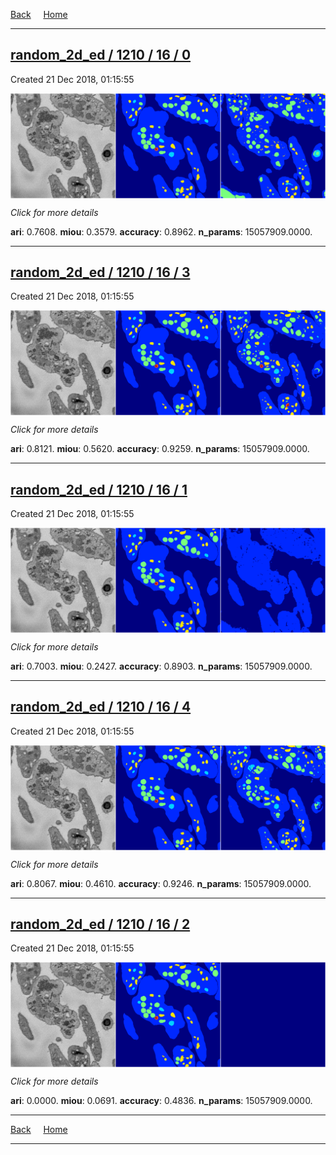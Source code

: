 
[Back](..)&nbsp;&nbsp;&nbsp;&nbsp;&nbsp;[Home](https://leapmanlab.github.io/snapshots)

---

<div class="summary"><a href="0"><h2>random_2d_ed / 1210 / 16 / 0</h2></a><p>Created 21 Dec 2018, 01:15:55
</p><a href="0"><img src="0/media/summary.png" align="center"></a><p>
<i>Click for more details</i>
</p></div>

**ari**: 0.7608. **miou**: 0.3579. **accuracy**: 0.8962. **n_params**: 15057909.0000. 

---

<div class="summary"><a href="3"><h2>random_2d_ed / 1210 / 16 / 3</h2></a><p>Created 21 Dec 2018, 01:15:55
</p><a href="3"><img src="3/media/summary.png" align="center"></a><p>
<i>Click for more details</i>
</p></div>

**ari**: 0.8121. **miou**: 0.5620. **accuracy**: 0.9259. **n_params**: 15057909.0000. 

---

<div class="summary"><a href="1"><h2>random_2d_ed / 1210 / 16 / 1</h2></a><p>Created 21 Dec 2018, 01:15:55
</p><a href="1"><img src="1/media/summary.png" align="center"></a><p>
<i>Click for more details</i>
</p></div>

**ari**: 0.7003. **miou**: 0.2427. **accuracy**: 0.8903. **n_params**: 15057909.0000. 

---

<div class="summary"><a href="4"><h2>random_2d_ed / 1210 / 16 / 4</h2></a><p>Created 21 Dec 2018, 01:15:55
</p><a href="4"><img src="4/media/summary.png" align="center"></a><p>
<i>Click for more details</i>
</p></div>

**ari**: 0.8067. **miou**: 0.4610. **accuracy**: 0.9246. **n_params**: 15057909.0000. 

---

<div class="summary"><a href="2"><h2>random_2d_ed / 1210 / 16 / 2</h2></a><p>Created 21 Dec 2018, 01:15:55
</p><a href="2"><img src="2/media/summary.png" align="center"></a><p>
<i>Click for more details</i>
</p></div>

**ari**: 0.0000. **miou**: 0.0691. **accuracy**: 0.4836. **n_params**: 15057909.0000. 

---

[Back](..)&nbsp;&nbsp;&nbsp;&nbsp;&nbsp;[Home](https://leapmanlab.github.io/snapshots)

---